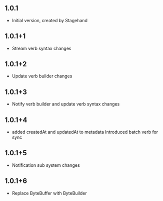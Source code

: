 ## 1.0.1
- Initial version, created by Stagehand
## 1.0.1+1
- Stream verb syntax changes
## 1.0.1+2
- Update verb builder changes
## 1.0.1+3
- Notify verb builder and update verb syntax changes
## 1.0.1+4
- added createdAt and updatedAt to metadata Introduced batch verb for sync
## 1.0.1+5
- Notification sub system changes
## 1.0.1+6
- Replace ByteBuffer with ByteBuilder

